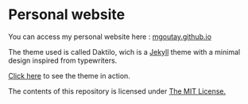# Personal website
You can access my personal website here : [mgoutay.github.io](mgoutay.github.io)


The theme used is called Daktilo, wich is a [Jekyll](jekyllrb.com) theme with a minimal design inspired from typewriters.

[Click here](http://daktilo.github.io/) to see the theme in action.

The contents of this repository is licensed under [The MIT License.](https://opensource.org/licenses/MIT)
